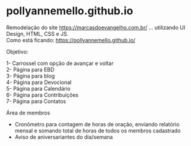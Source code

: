 # pollyannemello.github.io
Remodelação do site https://marcasdoevangelho.com.br/ ... utilizando  UI Design, HTML, CSS e JS.                                                                                      
Como está ficando: https://pollyannemello.github.io/

Objetivo:     

  1- Carrossel com opção de avançar e voltar                                                                                    
  2- Página para EBD                                                   
  3- Página para blog                                                                                                                                     
  4- Página para Devocional                                                                                                                                    
  5- Página para Calendário                                                                                                                                      
  6- Página para Contribuições                                                                                                    
  7- Página para Contatos                                                                                                                              

Área de membros

  * Cronômetro para contagem de horas de oração, enviando relatório mensal e somando total de horas de todos os membros cadastrado 
  * Aviso de aniversariantes do dia/semana
